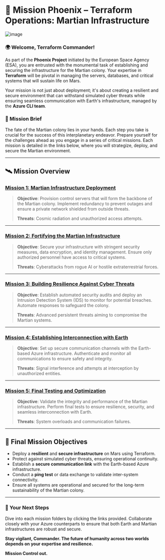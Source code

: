 # 🚀 **Mission Phoenix – Terraform Operations: Martian Infrastructure** 

![image](https://github.com/user-attachments/assets/875deb3d-bf19-4256-b070-b65bb7600555)

### **🌍 Welcome, Terraform Commander!**

As part of the **Phoenix Project** initiated by the European Space Agency (ESA), you are entrusted with the monumental task of establishing and securing the infrastructure for the Martian colony. Your expertise in **Terraform** will be pivotal in managing the servers, databases, and critical systems that will sustain life on Mars.

Your mission is not just about deployment; it's about creating a resilient and secure environment that can withstand simulated cyber threats while ensuring seamless communication with Earth's infrastructure, managed by the **Azure CLI team**.

### **📝 Mission Brief**

The fate of the Martian colony lies in your hands. Each step you take is crucial for the success of this interplanetary endeavor. Prepare yourself for the challenges ahead as you engage in a series of critical missions. Each mission is detailed in the links below, where you will strategize, deploy, and secure the Martian environment.

---

## 🛰️ **Mission Overview**

### **[Mission 1: Martian Infrastructure Deployment](Missions/mission_1.md)**
> **Objective**: Provision control servers that will form the backbone of the Martian colony. Implement redundancy to prevent outages and ensure a private network shielded from outside threats.
>
> **Threats**: Cosmic radiation and unauthorized access attempts.

---

### **[Mission 2: Fortifying the Martian Infrastructure](Missions/mission_2.md)**
> **Objective**: Secure your infrastructure with stringent security measures, data encryption, and identity management. Ensure only authorized personnel have access to critical systems.
>
> **Threats**: Cyberattacks from rogue AI or hostile extraterrestrial forces.

---

### **[Mission 3: Building Resilience Against Cyber Threats](Missions/mission_3.md)**
> **Objective**: Establish automated security audits and deploy an Intrusion Detection System (IDS) to monitor for potential breaches. Automate responses to safeguard the colony.
>
> **Threats**: Advanced persistent threats aiming to compromise the Martian systems.

---

### **[Mission 4: Establishing Interconnection with Earth](Missions/mission_4.md)**
> **Objective**: Set up secure communication channels with the Earth-based Azure infrastructure. Authenticate and monitor all communications to ensure safety and integrity.
>
> **Threats**: Signal interference and attempts at interception by unauthorized entities.

---

### **[Mission 5: Final Testing and Optimization](Missions/mission_5.md)**
> **Objective**: Validate the integrity and performance of the Martian infrastructure. Perform final tests to ensure resilience, security, and seamless interconnection with Earth.
>
> **Threats**: System overloads and communication failures.

---

## 🎯 **Final Mission Objectives**

- Deploy a **resilient** and **secure infrastructure** on Mars using Terraform.
- Protect against simulated cyber threats, ensuring operational continuity.
- Establish a **secure communication link** with the Earth-based Azure infrastructure.
- Conduct a **ping test** or data exchange to validate inter-system connectivity.
- Ensure all systems are operational and secured for the long-term sustainability of the Martian colony.

---

### **💼 Your Next Steps**

Dive into each mission folders by clicking the links provided. Collaborate closely with your Azure counterparts to ensure that both Earth and Martian infrastructures are robust and secure. 

**Stay vigilant, Commander. The future of humanity across two worlds depends on your expertise and resilience.**

**Mission Control out.**
